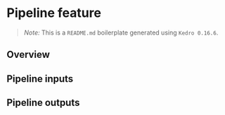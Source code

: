 # Pipeline feature

> *Note:* This is a `README.md` boilerplate generated using `Kedro 0.16.6`.

## Overview

<!---
Please describe your modular pipeline here.
-->

## Pipeline inputs

<!---
The list of pipeline inputs.
-->

## Pipeline outputs

<!---
The list of pipeline outputs.
-->
